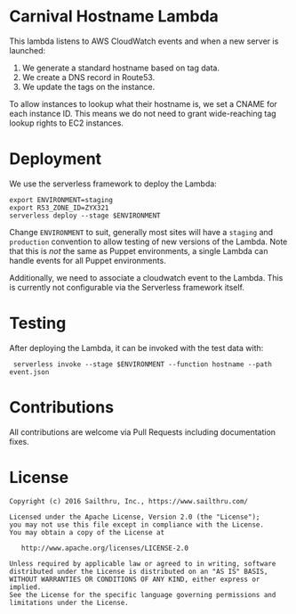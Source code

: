 # Carnival Hostname Lambda

This lambda listens to AWS CloudWatch events and when a new server is launched:

1. We generate a standard hostname based on tag data.
2. We create a DNS record in Route53.
3. We update the tags on the instance.

To allow instances to lookup what their hostname is, we set a CNAME for each
instance ID. This means we do not need to grant wide-reaching tag lookup rights
to EC2 instances.


# Deployment

We use the serverless framework to deploy the Lambda:

    export ENVIRONMENT=staging
    export R53_ZONE_ID=ZYX321
    serverless deploy --stage $ENVIRONMENT

Change `ENVIRONMENT` to suit, generally most sites will have a `staging` and
`production` convention to allow testing of new versions of the Lambda. Note
that this is *not* the same as Puppet environments, a single Lambda can handle
events for all Puppet environments.

Additionally, we need to associate a cloudwatch event to the Lambda. This is
currently not configurable via the Serverless framework itself.


# Testing

After deploying the Lambda, it can be invoked with the test data with:

     serverless invoke --stage $ENVIRONMENT --function hostname --path event.json





# Contributions

All contributions are welcome via Pull Requests including documentation fixes.


# License

    Copyright (c) 2016 Sailthru, Inc., https://www.sailthru.com/

    Licensed under the Apache License, Version 2.0 (the "License");
    you may not use this file except in compliance with the License.
    You may obtain a copy of the License at

       http://www.apache.org/licenses/LICENSE-2.0

    Unless required by applicable law or agreed to in writing, software
    distributed under the License is distributed on an "AS IS" BASIS,
    WITHOUT WARRANTIES OR CONDITIONS OF ANY KIND, either express or implied.
    See the License for the specific language governing permissions and
    limitations under the License.
